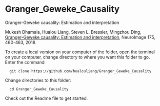 # Granger_Geweke_Causality
Granger-Geweke causality: Estimation and interpretation

Mukesh Dhamala, Hualou Liang, Steven L. Bressler, Mingzhou Ding, [Granger-Geweke causality: Estimation and interpretation](https://www.sciencedirect.com/science/article/pii/S1053811918303537), NeuroImage 175, 460-463, 2018.

To create a local version on your computer of the folder, open the terminal on your computer, change directory to where you want this folder to go. Enter the command

      git clone https://github.com/hualouliang/Granger_Geweke_Causality 
      
Change directories to this folder:

      cd Granger_Geweke_Causality 
      
Check out the Readme file to get started.
